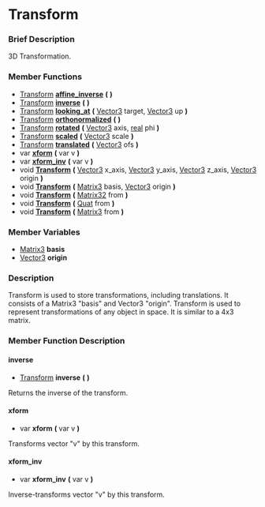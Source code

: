 #  Transform  

###  Brief Description  
3D Transformation.

###  Member Functions 
  * [Transform](class_transform)  **[affine_inverse](#affine_inverse)**  **(** **)**
  * [Transform](class_transform)  **[inverse](#inverse)**  **(** **)**
  * [Transform](class_transform)  **[looking_at](#looking_at)**  **(** [Vector3](class_vector3) target, [Vector3](class_vector3) up  **)**
  * [Transform](class_transform)  **[orthonormalized](#orthonormalized)**  **(** **)**
  * [Transform](class_transform)  **[rotated](#rotated)**  **(** [Vector3](class_vector3) axis, [real](class_real) phi  **)**
  * [Transform](class_transform)  **[scaled](#scaled)**  **(** [Vector3](class_vector3) scale  **)**
  * [Transform](class_transform)  **[translated](#translated)**  **(** [Vector3](class_vector3) ofs  **)**
  * var  **[xform](#xform)**  **(** var v  **)**
  * var  **[xform_inv](#xform_inv)**  **(** var v  **)**
  * void  **[Transform](#Transform)**  **(** [Vector3](class_vector3) x_axis, [Vector3](class_vector3) y_axis, [Vector3](class_vector3) z_axis, [Vector3](class_vector3) origin  **)**
  * void  **[Transform](#Transform)**  **(** [Matrix3](class_matrix3) basis, [Vector3](class_vector3) origin  **)**
  * void  **[Transform](#Transform)**  **(** [Matrix32](class_matrix32) from  **)**
  * void  **[Transform](#Transform)**  **(** [Quat](class_quat) from  **)**
  * void  **[Transform](#Transform)**  **(** [Matrix3](class_matrix3) from  **)**

###  Member Variables  
  * [Matrix3](class_matrix3) **basis**
  * [Vector3](class_vector3) **origin**

###  Description  
Transform is used to store transformations, including translations. It consists of a Matrix3 "basis" and Vector3 "origin". Transform is used to represent transformations of any object in space. It is similar to a 4x3 matrix.

###  Member Function Description  

#### <a name="inverse">inverse</a>
  * [Transform](class_transform)  **inverse**  **(** **)**

Returns the inverse of the transform.

#### <a name="xform">xform</a>
  * var  **xform**  **(** var v  **)**

Transforms vector "v" by this transform.

#### <a name="xform_inv">xform_inv</a>
  * var  **xform_inv**  **(** var v  **)**

Inverse-transforms vector "v" by this transform.
